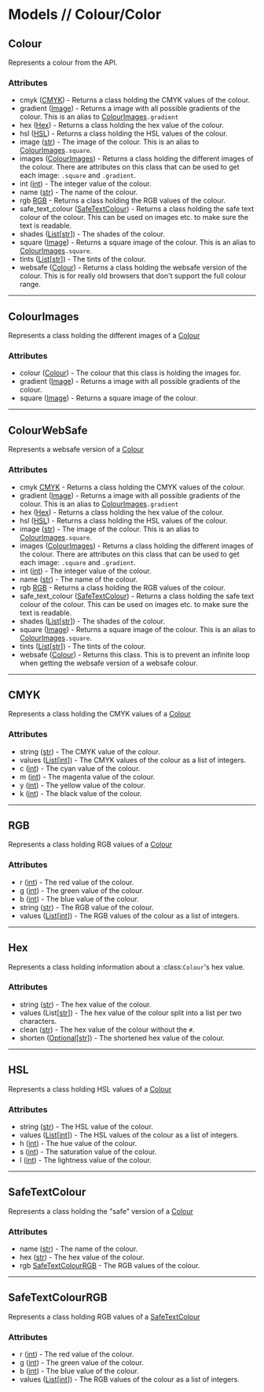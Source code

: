 # Models // Colour/Color

## Colour
Represents a colour from the API.

### Attributes
- cmyk ([CMYK](colour.md#cmyk)) - Returns a class holding the CMYK values of the colour.
- gradient ([Image](image.md#Image)) - Returns a image with all possible gradients of the colour. This is an alias to [ColourImages](colour.md#colourimages)``.gradient``
- hex ([Hex](colour.md#hex)) - Returns a class holding the hex value of the colour.
- hsl ([HSL](colour.md#hsl)) - Returns a class holding the HSL values of the colour.
- image ([str]) - The image of the colour. This is an alias to [ColourImages](colour.md#colourimages)``.square``.
- images ([ColourImages](colour.md#colourimages)) - Returns a class holding the different images of the colour. There are attributes on this class that can be used to get each image: ``.square`` and ``.gradient``.
- int ([int]) - The integer value of the colour.
- name ([str]) - The name of the colour.
- rgb [RGB](colour.md#rgb) - Returns a class holding the RGB values of the colour.
- safe_text_colour ([SafeTextColour](colour.md#safetextcolour)) - Returns a class holding the safe text colour of the colour. This can be used on images etc. to make sure the text is readable.
- shades ([List][list][[str]]) - The shades of the colour.
- square ([Image](image.md#Image)) - Returns a square image of the colour. This is an alias to [ColourImages](colour.md#colourimages)``.square``.
- tints ([List][list][[str]]) - The tints of the colour.
- websafe ([Colour](colour.md#colour)) - Returns a class holding the websafe version of the colour. This is for really old browsers that don't support the full colour range.


---

## ColourImages
Represents a class holding the different images of a [Colour](colour.md#colour)

### Attributes

- colour ([Colour](colour.md#colour)) - The colour that this class is holding the images for.
- gradient ([Image](image.md#Image)) - Returns a image with all possible gradients of the colour.
- square ([Image](image.md#Image)) - Returns a square image of the colour.

---

## ColourWebSafe
Represents a websafe version of a [Colour](colour.md#colour)

### Attributes
- cmyk [CMYK](colour.md#cmyk) - Returns a class holding the CMYK values of the colour.
- gradient ([Image](image.md#Image)) - Returns a image with all possible gradients of the colour. This is an alias to [ColourImages](colour.md#colourimages)``.gradient``
- hex ([Hex](colour.md#hex)) - Returns a class holding the hex value of the colour.
- hsl ([HSL](colour.md#hsl)) - Returns a class holding the HSL values of the colour.
- image ([str]) - The image of the colour. This is an alias to [ColourImages](colour.md#colourimages)``.square``.
- images ([ColourImages](colour.md#colourimages)) - Returns a class holding the different images of the colour. There are attributes on this class that can be used to get each image: ``.square`` and ``.gradient``.
- int ([int]) - The integer value of the colour.
- name ([str]) - The name of the colour.
- rgb [RGB](colour.md#rgb) - Returns a class holding the RGB values of the colour.
- safe_text_colour ([SafeTextColour](colour.md#safetextcolour)) - Returns a class holding the safe text colour of the colour. This can be used on images etc. to make sure the text is readable.
- shades ([List][list][[str]]) - The shades of the colour.
- square ([Image](image.md#Image)) - Returns a square image of the colour. This is an alias to [ColourImages](colour.md#colourimages)``.square``.
- tints ([List][list][[str]]) - The tints of the colour.
- websafe ([Colour](colour.md#colour)) - Returns this class. This is to prevent an infinite loop when getting the websafe version of a websafe colour.

---

## CMYK
Represents a class holding the CMYK values of a [Colour](colour.md#colour)

### Attributes
- string ([str]) - The CMYK value of the colour.
- values ([List][list][[int]]) - The CMYK values of the colour as a list of integers.
- c ([int]) - The cyan value of the colour.
- m ([int]) - The magenta value of the colour.
- y ([int]) - The yellow value of the colour.
- k ([int]) - The black value of the colour.


---

## RGB
Represents a class holding RGB values of a [Colour](colour.md#colour)

### Attributes
- r ([int]) - The red value of the colour.
- g ([int]) - The green value of the colour.
- b ([int]) - The blue value of the colour.
- string ([str]) - The RGB value of the colour.
- values ([List][list][[int]]) - 
    The RGB values of the colour as a list of integers.

---

## Hex
Represents a class holding information about a :class:`Colour`'s hex value.

### Attributes
- string ([str]) - The hex value of the colour.
- values (List[[str]]) - The hex value of the colour split into a list per two characters.
- clean ([str]) - The hex value of the colour without the ``#``.
- shorten ([Optional]\[[str]]) - The shortened hex value of the colour.

---

## HSL
Represents a class holding HSL values of a [Colour](colour.md#colour)

### Attributes
- string ([str]) - The HSL value of the colour.
- values ([List][list][[int]]) - The HSL values of the colour as a list of integers.
- h ([int]) - The hue value of the colour.
- s ([int]) - The saturation value of the colour.
- l ([int]) - The lightness value of the colour.


---

## SafeTextColour
Represents a class holding the "safe" version of a [Colour](colour.md#colour)

### Attributes
- name ([str]) - The name of the colour.
- hex ([str]) - The hex value of the colour.
- rgb [SafeTextColourRGB](colour.md#safetextcolourrgb) - The RGB values of the colour.

---

## SafeTextColourRGB
Represents a class holding RGB values of a [SafeTextColour](colour.md#safetextcolour)

### Attributes
- r ([int]) - The red value of the colour.
- g ([int]) - The green value of the colour.
- b ([int]) - The blue value of the colour.
- values ([List][list][[int]]) - The RGB values of the colour as a list of integers.




[str]: https://docs.python.org/3/library/stdtypes.html#str
[int]: https://docs.python.org/3/library/functions.html#int
[dict]: https://docs.python.org/3/library/functions.html#func-dict
[list]: https://docs.python.org/3/library/functions.html#func-list
[bool]: https://docs.python.org/3/library/functions.html#bool
[tuple]: https://docs.python.org/3/library/stdtypes.html#tuple
[Optional]: https://docs.python.org/3/library/typing.html#typing.Optional
